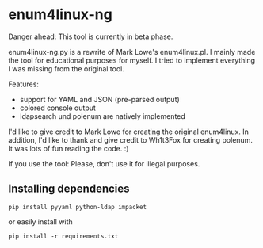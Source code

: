 # enum4linux-ng
Danger ahead: This tool is currently in beta phase.

enum4linux-ng.py is a rewrite of Mark Lowe's enum4linux.pl.
I mainly made the tool for educational purposes for myself. I tried to implement everything I was missing from the original tool.

Features:
- support for YAML and JSON (pre-parsed output)
- colored console output
- ldapsearch und polenum are natively implemented

I'd like to give credit to Mark Lowe for creating the original enum4linux. In addition, I'd like to thank and give credit to Wh1t3Fox for creating polenum.
It was lots of fun reading the code. :)

If you use the tool: Please, don't use it for illegal purposes.

## Installing dependencies

  `pip install pyyaml python-ldap impacket`

or easily install with

  `pip install -r requirements.txt`
